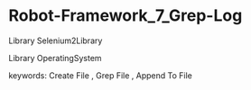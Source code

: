 # Robot-Framework_7_Grep-Log

Library    Selenium2Library

Library    OperatingSystem

  keywords: Create File , Grep File , Append To File
